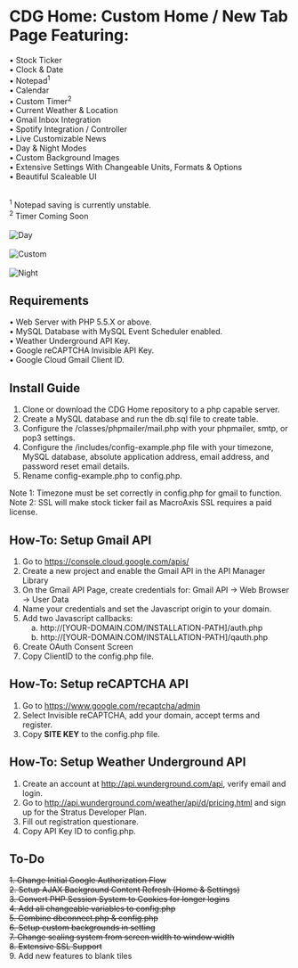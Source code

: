 # CDG Home: Custom Home / New Tab Page Featuring:
• Stock Ticker<br>
• Clock & Date<br>
• Notepad<sup>1</sup><br>
• Calendar<br>
• Custom Timer<sup>2</sup><br>
• Current Weather & Location<br>
• Gmail Inbox Integration<br>
• Spotify Integration / Controller<br>
• Live Customizable News<br>
• Day & Night Modes<br>
• Custom Background Images<br>
• Extensive Settings With Changeable Units, Formats & Options<br>
• Beautiful Scaleable UI<br><br>

<sup>1</sup> Notepad saving is currently unstable.<br>
<sup>2</sup> Timer Coming Soon<br><br>
![Day](https://raw.githubusercontent.com/cdgco/home/master/img/day.png)<br><br>
![Custom](https://raw.githubusercontent.com/cdgco/home/master/img/custom.png)<br><br>
![Night](https://raw.githubusercontent.com/cdgco/home/master/img/night.png)

## Requirements
• Web Server with PHP 5.5.X or above.<br>
• MySQL Database with MySQL Event Scheduler enabled.<br>
• Weather Underground API Key.<br>
• Google reCAPTCHA Invisible API Key.<br>
• Google Cloud Gmail Client ID.<br>

## Install Guide
1. Clone or download the CDG Home repository to a php capable server.
2. Create a MySQL database and run the db.sql file to create table.
3. Configure the /classes/phpmailer/mail.php with your phpmailer, smtp, or pop3 settings.
4. Configure the /includes/config-example.php file with your timezone, MySQL database, absolute application address, email address, and password reset email details.
5. Rename config-example.php to config.php.

Note 1: Timezone must be set correctly in config.php for gmail to function.<br>
Note 2: SSL will make stock ticker fail as MacroAxis SSL requires a paid license.<br>

## How-To: Setup Gmail API

1. Go to https://console.cloud.google.com/apis/
2. Create a new project and enable the Gmail API in the API Manager Library
3. On the Gmail API Page, create credentials for: Gmail API -> Web Browser -> User Data
4. Name your credentials and set the Javascript origin to your domain.
5. Add two Javascript callbacks: <br>
&nbsp;&nbsp;&nbsp;    a. http://[YOUR-DOMAIN.COM/INSTALLATION-PATH]/auth.php<br>
&nbsp;&nbsp;&nbsp;   b. http://[YOUR-DOMAIN.COM/INSTALLATION-PATH]/qauth.php<br>
6. Create OAuth Consent Screen
7. Copy ClientID to the config.php file.

## How-To: Setup reCAPTCHA API

1. Go to https://www.google.com/recaptcha/admin
2. Select Invisible reCAPTCHA, add your domain, accept terms and register.
3. Copy <b>SITE KEY</b> to the config.php file.

## How-To: Setup Weather Underground API

1. Create an account at http://api.wunderground.com/api, verify email and login.
2. Go to http://api.wunderground.com/weather/api/d/pricing.html and sign up for the Stratus Developer Plan.
3. Fill out registration questionare.
4. Copy API Key ID to config.php.

## To-Do
<s>1. Change Initial Google Authorization Flow</s><br>
<s>2. Setup AJAX Background Content Refresh (Home & Settings)</s><br>
<s>3. Convert PHP Session System to Cookies for longer logins</s><br>
<s>4. Add all changeable variables to config.php</s><br>
<s>5. Combine dbconnect.php & config.php</s><br>
<s>6. Setup custom backgrounds in setting</s><br>
<s>7. Change scaling system from screen width to window width</s><br>
<s>8. Extensive SSL Support</s><br>
9. Add new features to blank tiles<br>
